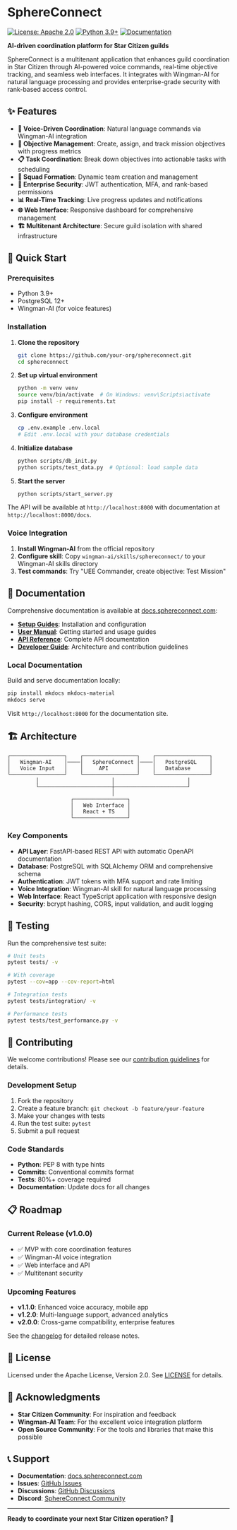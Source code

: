 # SphereConnect

[![License: Apache 2.0](https://img.shields.io/badge/License-Apache%202.0-blue.svg)](https://opensource.org/licenses/Apache-2.0)
[![Python 3.9+](https://img.shields.io/badge/python-3.9+-blue.svg)](https://www.python.org/downloads/)
[![Documentation](https://img.shields.io/badge/docs-MkDocs-blue)](https://docs.sphereconnect.com)

**AI-driven coordination platform for Star Citizen guilds**

SphereConnect is a multitenant application that enhances guild coordination in Star Citizen through AI-powered voice commands, real-time objective tracking, and seamless web interfaces. It integrates with Wingman-AI for natural language processing and provides enterprise-grade security with rank-based access control.

## ✨ Features

- **🎤 Voice-Driven Coordination**: Natural language commands via Wingman-AI integration
- **🎯 Objective Management**: Create, assign, and track mission objectives with progress metrics
- **📋 Task Coordination**: Break down objectives into actionable tasks with scheduling
- **👥 Squad Formation**: Dynamic team creation and management
- **🔐 Enterprise Security**: JWT authentication, MFA, and rank-based permissions
- **📊 Real-Time Tracking**: Live progress updates and notifications
- **🌐 Web Interface**: Responsive dashboard for comprehensive management
- **🏗️ Multitenant Architecture**: Secure guild isolation with shared infrastructure

## 🚀 Quick Start

### Prerequisites
- Python 3.9+
- PostgreSQL 12+
- Wingman-AI (for voice features)

### Installation

1. **Clone the repository**
   ```bash
   git clone https://github.com/your-org/sphereconnect.git
   cd sphereconnect
   ```

2. **Set up virtual environment**
   ```bash
   python -m venv venv
   source venv/bin/activate  # On Windows: venv\Scripts\activate
   pip install -r requirements.txt
   ```

3. **Configure environment**
   ```bash
   cp .env.example .env.local
   # Edit .env.local with your database credentials
   ```

4. **Initialize database**
   ```bash
   python scripts/db_init.py
   python scripts/test_data.py  # Optional: load sample data
   ```

5. **Start the server**
   ```bash
   python scripts/start_server.py
   ```

The API will be available at `http://localhost:8000` with documentation at `http://localhost:8000/docs`.

### Voice Integration

1. **Install Wingman-AI** from the official repository
2. **Configure skill**: Copy `wingman-ai/skills/sphereconnect/` to your Wingman-AI skills directory
3. **Test commands**: Try "UEE Commander, create objective: Test Mission"

## 📖 Documentation

Comprehensive documentation is available at [docs.sphereconnect.com](https://docs.sphereconnect.com):

- **[Setup Guides](https://docs.sphereconnect.com/setup/)**: Installation and configuration
- **[User Manual](https://docs.sphereconnect.com/user-manual/)**: Getting started and usage guides
- **[API Reference](https://docs.sphereconnect.com/api-reference/)**: Complete API documentation
- **[Developer Guide](https://docs.sphereconnect.com/developer/)**: Architecture and contribution guidelines

### Local Documentation

Build and serve documentation locally:

```bash
pip install mkdocs mkdocs-material
mkdocs serve
```

Visit `http://localhost:8000` for the documentation site.

## 🏗️ Architecture

```
┌─────────────────┐    ┌─────────────────┐    ┌─────────────────┐
│   Wingman-AI    │────│   SphereConnect │────│   PostgreSQL    │
│   Voice Input   │    │     API         │    │   Database      │
└─────────────────┘    └─────────────────┘    └─────────────────┘
         │                       │                       │
         └───────────────────────┼───────────────────────┘
                                 │
                    ┌─────────────────┐
                    │   Web Interface │
                    │   React + TS    │
                    └─────────────────┘
```

### Key Components

- **API Layer**: FastAPI-based REST API with automatic OpenAPI documentation
- **Database**: PostgreSQL with SQLAlchemy ORM and comprehensive schema
- **Authentication**: JWT tokens with MFA support and rate limiting
- **Voice Integration**: Wingman-AI skill for natural language processing
- **Web Interface**: React TypeScript application with responsive design
- **Security**: bcrypt hashing, CORS, input validation, and audit logging

## 🧪 Testing

Run the comprehensive test suite:

```bash
# Unit tests
pytest tests/ -v

# With coverage
pytest --cov=app --cov-report=html

# Integration tests
pytest tests/integration/ -v

# Performance tests
pytest tests/test_performance.py -v
```

## 🤝 Contributing

We welcome contributions! Please see our [contribution guidelines](https://docs.sphereconnect.com/developer/contribution/) for details.

### Development Setup

1. Fork the repository
2. Create a feature branch: `git checkout -b feature/your-feature`
3. Make your changes with tests
4. Run the test suite: `pytest`
5. Submit a pull request

### Code Standards

- **Python**: PEP 8 with type hints
- **Commits**: Conventional commits format
- **Tests**: 80%+ coverage required
- **Documentation**: Update docs for all changes

## 📋 Roadmap

### Current Release (v1.0.0)
- ✅ MVP with core coordination features
- ✅ Wingman-AI voice integration
- ✅ Web interface and API
- ✅ Multitenant security

### Upcoming Features
- **v1.1.0**: Enhanced voice accuracy, mobile app
- **v1.2.0**: Multi-language support, advanced analytics
- **v2.0.0**: Cross-game compatibility, enterprise features

See the [changelog](https://docs.sphereconnect.com/project/changelog/) for detailed release notes.

## 📄 License

Licensed under the Apache License, Version 2.0. See [LICENSE](LICENSE) for details.

## 🙏 Acknowledgments

- **Star Citizen Community**: For inspiration and feedback
- **Wingman-AI Team**: For the excellent voice integration platform
- **Open Source Community**: For the tools and libraries that make this possible

## 📞 Support

- **Documentation**: [docs.sphereconnect.com](https://docs.sphereconnect.com)
- **Issues**: [GitHub Issues](https://github.com/your-org/sphereconnect/issues)
- **Discussions**: [GitHub Discussions](https://github.com/your-org/sphereconnect/discussions)
- **Discord**: [SphereConnect Community](https://discord.gg/sphereconnect)

---

**Ready to coordinate your next Star Citizen operation?** 🚀
